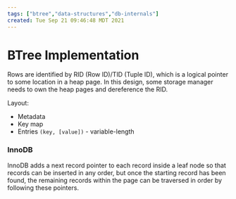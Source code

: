 ```yaml
---
tags: ["btree","data-structures","db-internals"]
created: Tue Sep 21 09:46:48 MDT 2021
---
```


# BTree Implementation

Rows are identified by RID (Row ID)/TID (Tuple ID), which is a logical pointer to some location in a heap page. In this design, some storage manager needs to own the heap pages and dereference the RID.

Layout:

- Metadata
- Key map
- Entries `(key, [value])` - variable-length

### InnoDB

InnoDB adds a next record pointer to each record inside a leaf node so that records can be inserted in any order, but once the starting record has been found, the remaining records within the page can be traversed in order by following these pointers.
